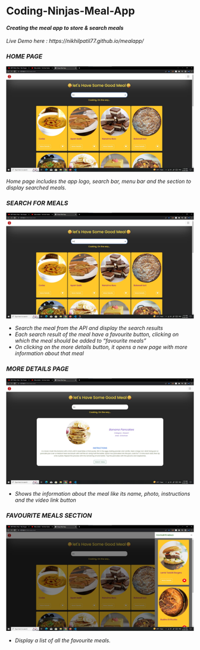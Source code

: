 <h1> Coding-Ninjas-Meal-App</h1>
<h4><i>Creating the meal app to store & search meals<i></h4>
Live Demo here : https://nikhilpatil77.github.io/mealapp/
  <h3><b>HOME PAGE</b></h3>
  <img src="https://github.com/NikhilPatil77/mealapp/blob/main/Assets/Screenshot%202023-06-03%20115119.jpg">
  <p>Home page includes the app logo, search bar, menu bar and the section to display searched meals.</p>
  <h3><b>SEARCH FOR MEALS</b></h3>
  <img src="https://github.com/NikhilPatil77/mealapp/blob/main/Assets/Screenshot%202023-06-03%20115150.jpg">
  <ul>
      <li>Search the meal from the API and display the search results</li>
      <li>Each search result of the meal have a favourite button, clicking on which the meal should be added to “favourite meals”</li>
      <li>On clicking on the more details button, it opens a new page with more information about that meal</li>
  </ul>
   <h3><b>MORE DETAILS PAGE</b></h3>
  <img src="https://github.com/NikhilPatil77/mealapp/blob/main/Assets/Screenshot%202023-06-03%20115555.jpg"> 
  <ul>
      <li>Shows the information about the meal like its name, photo, instructions and the video link button</li>
  </ul>
    <h3><b>FAVOURITE MEALS SECTION</b></h3>
  <img src="https://github.com/NikhilPatil77/mealapp/blob/main/Assets/Screenshot%202023-06-03%20115226.jpg"> 
  <ul>
      <li>Display a list of all the favourite meals.</li>
  </ul>
